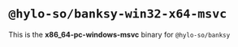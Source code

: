 # `@hylo-so/banksy-win32-x64-msvc`

This is the **x86_64-pc-windows-msvc** binary for `@hylo-so/banksy`
